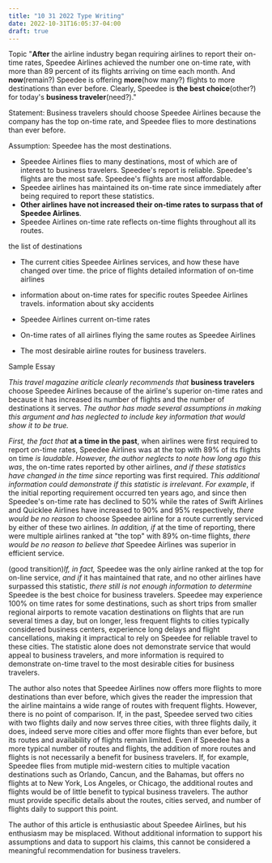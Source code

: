 ```yaml
---
title: "10 31 2022 Type Writing"
date: 2022-10-31T16:05:37-04:00
draft: true
---
```

Topic 
"**After** the airline industry began requiring airlines to report their on-time rates, Speedee Airlines achieved the number one on-time rate, with more than 89 percent of its flights arriving on time each month. And **now**(remain?) Speedee is offering **more**(how many?) flights to more destinations than ever before. Clearly, Speedee is **the best choice**(other?) for today's **business traveler**(need?)."


Statement:
Business travelers should choose Speedee Airlines because the company has the top on-time rate, and Speedee flies to more destinations than ever before.


Assumption:
Speedee has the most destinations.
* Speedee Airlines flies to many destinations, most of which are of interest to business travelers.
Speedee's report is reliable.
Speedee's flights are the most safe.
Speedee's flights are most affordable.
* Speedee airlines has maintained its on-time rate since immediately after being required to report these statistics.
* **Other airlines have not increased their on-time rates to surpass that of Speedee Airlines**.
* Speedee Airlines on-time rate reflects on-time flights throughout all its routes.


the list of destinations
* The current cities Speedee Airlines services, and how these have changed over time.
the price of flights
detailed information of on-time airlines
* information about on-time rates for specific routes Speedee Airlines travels.
information about sky accidents

* Speedee Airlines current on-time rates
* On-time rates of all airlines flying the same routes as Speedee Airlines
* The most desirable airline routes for business travelers.

Sample Essay

*This travel magazine ariticle clearly recommends that* **business travelers** choose Speedee Airlines because of the airline's superior on-time rates and because it has increased its number of flights and the number of destinations it serves. *The author has made several assumptions in making this argument and has neglected to include key information that would show it to be true.*

*First, the fact that* **at a time in the past**, when airlines were first required to report on-time rates, Speedee Airlines was at the top with 89% of its flights on time *is laudable*. *However, the author neglects to note how long ago this was*, the on-time rates reported by other airlines, *and if these statistics have changed in the time since* reporting was first required. *This additional information could demonstrate if this statistic is irrelevant*. *For example*, if the initial reporting requirement occurred ten years ago, and since then Speedee's on-time rate has declined to 50% while the rates of Swift Airlines and Quicklee Airlines have increased to 90% and 95% respectively, *there would be no reason to* choose Speedee airline for a route currently serviced by either of these two airlines. *In addition, if* at the time of reporting, there were multiple airlines ranked at "the top" with 89% on-time flights, *there would be no reason to believe that* Speedee Airlines was superior in efficient service.

(good transition)*If, in fact,* Speedee was the only airline ranked at the top for on-line service, *and if* it has maintained that rate, and no other airlines have surpassed this statistic, *there still is not enough information to determine* Speedee is the best choice for business travelers. Speedee may experience 100% on time rates for some destinations, such as short trips from smaller regional airports to remote vacation destinations on flights that are run several times a day, but on longer, less frequent flights to cities typically considered business centers, experience long delays and flight cancellations, making it impractical to rely on Speedee for reliable travel to these cities. The statistic alone does not demonstrate service that would appeal to business travelers, and more information is required to demonstrate on-time travel to the most desirable cities for business travelers.

The author also notes that Speedee Airlines now offers more flights to more destinations than ever before, which gives 
the reader the impression that the airline maintains a wide range of routes with frequent flights. However, there is no point of comparison. If, in the past, Speedee served two cities with two flights daily and now serves three cities, with three flights daily, it does, indeed serve more cities and offer more flights than ever before, but its routes and availability of flights remain limited. Even if Speedee has a more typical number of routes and flights, the addition of more routes and flights is not necessarily a benefit for business travelers. If, for example, Speedee flies from mutiple mid-western cities to multiple vacation destinations such as Orlando, Cancun, and the Bahamas, but offers no flights at to New York, Los Angeles, or Chicago, the additional routes and flights would be of little benefit to typical business travelers. The author must provide specific details about the routes, cities served, and number of flights daily to support this point.

The author of this article is enthusiastic about Speedee Airlines, but his enthusiasm may be misplaced. Without additional information to support his assumptions and data to support his claims, this cannot be considered a meaningful recommendation for business travelers.
